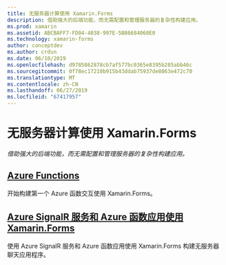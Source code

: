 ```yaml
---
title: 无服务器计算使用 Xamarin.Forms
description: 借助强大的后端功能，而无需配置和管理服务器的复杂性构建应用。
ms.prod: xamarin
ms.assetid: ABCBAFF7-FD04-4038-997E-5B86684060E0
ms.technology: xamarin-forms
author: conceptdev
ms.author: crdun
ms.date: 06/10/2019
ms.openlocfilehash: d9785862878cb7af577bc0365e8395b285abb46c
ms.sourcegitcommit: 0f78ec17210b915b43ddab75937de8063e472c70
ms.translationtype: MT
ms.contentlocale: zh-CN
ms.lasthandoff: 06/27/2019
ms.locfileid: "67417957"
---
```

# <a name="serverless-computing-with-xamarinforms"></a>无服务器计算使用 Xamarin.Forms

_借助强大的后端功能，而无需配置和管理服务器的复杂性构建应用。_

## <a name="azure-functionsazure-functionsmd"></a>[Azure Functions](azure-functions.md)

开始构建第一个 Azure 函数交互使用 Xamarin.Forms。

## <a name="azure-signalr-service-and-azure-function-apps-with-xamarinformsazure-signalrmd"></a>[Azure SignalR 服务和 Azure 函数应用使用 Xamarin.Forms](azure-signalr.md)

使用 Azure SignalR 服务和 Azure 函数应用使用 Xamarin.Forms 构建无服务器聊天应用程序。
